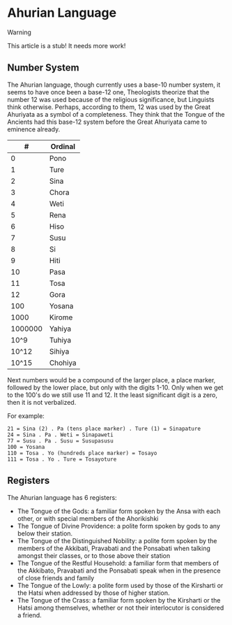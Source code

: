 # Ahurian Language

> [!WARNING]
> This article is a stub! It needs more work!

## Number System

The Ahurian language, though currently uses a base-10 number system, it seems to
have once been a base-12 one, Theologists theorize that the number 12 was used
because of the religious significance, but Linguists think otherwise. Perhaps,
according to them, 12 was used by the Great Ahuriyata as a symbol of a
completeness. They think that the Tongue of the Ancients had this base-12 system
before the Great Ahuriyata came to eminence already.

| #  | Ordinal |
| -- | --      |
| 0  | Pono    |
| 1  | Ture    |
| 2  | Sina    |
| 3  | Chora   |
| 4  | Weti    |
| 5  | Rena    |
| 6  | Hiso    |
| 7  | Susu    |
| 8  | Si      |
| 9  | Hiti    |
| 10 | Pasa    |
| 11 | Tosa    |
| 12 | Gora    |
| 100 | Yosana |
| 1000 | Kirome |
| 1000000 | Yahiya | 
| 10^9    | Tuhiya |
| 10^12   | Sihiya |
| 10^15   | Chohiya |

Next numbers would be a compound of the larger place, a place marker, followed by the lower
place, but only with the digits 1-10. Only when we get to the 100's do we still
use 11 and 12. It the least significant digit is a zero, then it is not verbalized.

For example:

```
21 = Sina (2) . Pa (tens place marker) . Ture (1) = Sinapature
24 = Sina . Pa . Weti = Sinapaweti
77 = Susu . Pa . Susu = Susupasusu
100 = Yosana
110 = Tosa . Yo (hundreds place marker) = Tosayo 
111 = Tosa . Yo . Ture = Tosayoture
```
## Registers

The Ahurian language has 6 registers:
 * The Tongue of the Gods: a familiar form spoken by the Ansa with each other,
   or with special members of the Ahorikishki
 * The Tongue of Divine Providence: a polite form spoken by gods to any below their station.
 * The Tongue of the Distinguished Nobility: a polite form spoken by the members
   of the Akkibati, Pravabati and the Ponsabati when talking amongst their
   classes, or to those above their station
* The Tongue of the Restful Household: a familiar form that members of the
  Akkibato, Pravabati and the Ponsabati speak when in the presence of close
  friends and family
* The Tongue of the Lowly: a polite form used by those of the Kirsharti or the
  Hatsi when addressed by those of higher station. 
* The Tongue of the Crass: a familiar form spoken by the Kirsharti or the Hatsi
  among themselves, whether or not their interlocutor is considered a friend.
